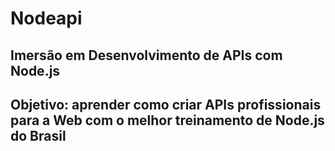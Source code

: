 # Nodeapi
## Imersão em Desenvolvimento de APIs com Node.js 
## Objetivo: aprender como criar APIs profissionais para a Web com o melhor treinamento de Node.js do Brasil


